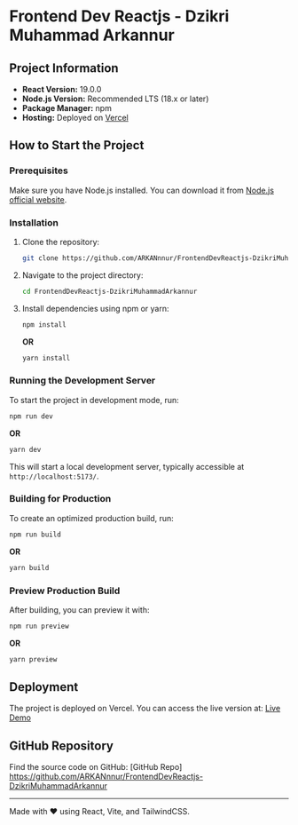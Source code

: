 # Frontend Dev Reactjs - Dzikri Muhammad Arkannur

## Project Information

- **React Version:** 19.0.0
- **Node.js Version:** Recommended LTS (18.x or later)
- **Package Manager:** npm
- **Hosting:** Deployed on [Vercel](https://frontend-dev-reactjs-dzikri-muhammad-arkannur.vercel.app/)

## How to Start the Project

### Prerequisites
Make sure you have Node.js installed. You can download it from [Node.js official website](https://nodejs.org/).

### Installation
1. Clone the repository:
   ```sh
   git clone https://github.com/ARKANnnur/FrontendDevReactjs-DzikriMuhammadArkannur.git
   ```
2. Navigate to the project directory:
   ```sh
   cd FrontendDevReactjs-DzikriMuhammadArkannur
   ```
3. Install dependencies using npm or yarn:
   ```sh
   npm install
   ```
   **OR**
   ```sh
   yarn install
   ```

### Running the Development Server
To start the project in development mode, run:
```sh
npm run dev
```
**OR**
```sh
yarn dev
```
This will start a local development server, typically accessible at `http://localhost:5173/`.

### Building for Production
To create an optimized production build, run:
```sh
npm run build
```
**OR**
```sh
yarn build
```

### Preview Production Build
After building, you can preview it with:
```sh
npm run preview
```
**OR**
```sh
yarn preview
```

## Deployment
The project is deployed on Vercel. You can access the live version at:
[Live Demo](https://frontend-dev-reactjs-dzikri-muhammad-arkannur.vercel.app/)

## GitHub Repository
Find the source code on GitHub:
[GitHub Repo] https://github.com/ARKANnnur/FrontendDevReactjs-DzikriMuhammadArkannur

---
Made with ❤️ using React, Vite, and TailwindCSS.

